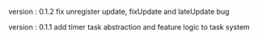   version : 0.1.2
  fix unregister update, fixUpdate and lateUpdate bug

  version : 0.1.1
  add timer task abstraction and feature logic to task system